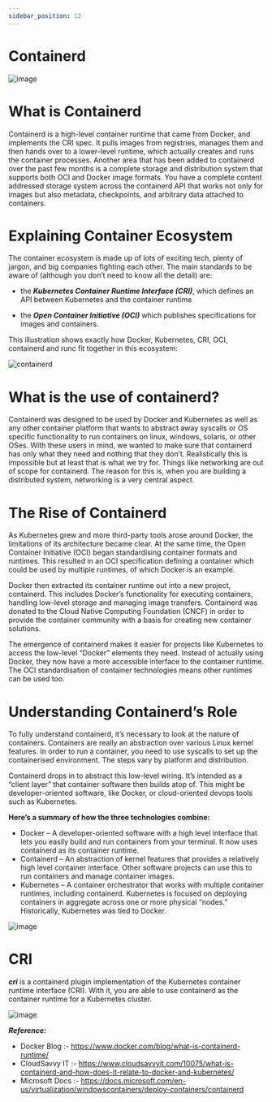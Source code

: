 ```yaml
---
sidebar_position: 12
---
```

# Containerd

![image](https://user-images.githubusercontent.com/71754779/133914148-faabbbd3-99a2-46a1-804b-658af7e58df5.png)
# What is Containerd

Containerd is a high-level container runtime that came from Docker, and implements the CRI spec. It pulls images from registries, manages them and then hands over to a lower-level runtime, which actually creates and runs the container processes.
Another area that has been added to containerd over the past few months is a complete storage and distribution system that supports both OCI and Docker image formats.  You have a complete content addressed storage system across the containerd API that works not only for images but also metadata, checkpoints, and arbitrary data attached to containers.

# Explaining Container Ecosystem

The container ecosystem is made up of lots of exciting tech, plenty of jargon, and big companies fighting each other.
The main standards to be aware of (although you don’t need to know all the detail) are:
* the ***Kubernetes Container Runtime Interface (CRI)***, which defines an API between Kubernetes and the container runtime

* the ***Open Container Initiative (OCI)*** which publishes specifications for images and containers.

This illustration shows exactly how Docker, Kubernetes, CRI, OCI, containerd and runc fit together in this ecosystem:

![containerd](https://www.tutorialworks.com/assets/images/container-ecosystem.drawio.png)

# What is the use of containerd?

Containerd was designed to be used by Docker and Kubernetes as well as any other container platform that wants to abstract away syscalls or OS specific functionality to run containers on linux, windows, solaris, or other OSes.  With these users in mind, we wanted to make sure that containerd has only what they need and nothing that they don’t.  Realistically this is impossible but at least that is what we try for.  Things like networking are out of scope for containerd.  The reason for this is, when you are building a distributed system, networking is a very central aspect.

# The Rise of Containerd

As Kubernetes grew and more third-party tools arose around Docker, the limitations of its architecture became clear. At the same time, the Open Container Initiative (OCI) began standardising container formats and runtimes. This resulted in an OCI specification defining a container which could be used by multiple runtimes, of which Docker is an example.

Docker then extracted its container runtime out into a new project, containerd. This includes Docker’s functionality for executing containers, handling low-level storage and managing image transfers. Containerd was donated to the Cloud Native Computing Foundation (CNCF) in order to provide the container community with a basis for creating new container solutions.

The emergence of containerd makes it easier for projects like Kubernetes to access the low-level “Docker” elements they need. Instead of actually using Docker, they now have a more accessible interface to the container runtime. The OCI standardisation of container technologies means other runtimes can be used too.

# Understanding Containerd’s Role

To fully understand containerd, it’s necessary to look at the nature of containers. Containers are really an abstraction over various Linux kernel features. In order to run a container, you need to use syscalls to set up the containerised environment. The steps vary by platform and distribution.

Containerd drops in to abstract this low-level wiring. It’s intended as a “client layer” that container software then builds atop of. This might be developer-oriented software, like Docker, or cloud-oriented devops tools such as Kubernetes.

**Here’s a summary of how the three technologies combine:**
 
* Docker – A developer-oriented software with a high level interface that lets you easily build and run containers from your terminal. It now uses containerd as its container runtime.
* Containerd – An abstraction of kernel features that provides a relatively high level container interface. Other software projects can use this to run containers and manage container images.
* Kubernetes – A container orchestrator that works with multiple container runtimes, including containerd. Kubernetes is focused on deploying containers in aggregate across one or more physical “nodes.” Historically, Kubernetes was tied to Docker.

![image](https://user-images.githubusercontent.com/71754779/133914160-9c907312-68a0-4fab-b153-113354af3d38.png)

# CRI

***cri*** is a containerd plugin implementation of the Kubernetes container runtime interface (CRI). With it, you are able to use containerd as the container runtime for a Kubernetes cluster.

![image](https://user-images.githubusercontent.com/71754779/133914194-d2cde09c-9f7f-4a53-aa72-ff70a9b8dae3.png)

***Reference:***

* Docker Blog :- https://www.docker.com/blog/what-is-containerd-runtime/
* CloudSavvy IT :- https://www.cloudsavvyit.com/10075/what-is-containerd-and-how-does-it-relate-to-docker-and-kubernetes/
* Microsoft Docs :- https://docs.microsoft.com/en-us/virtualization/windowscontainers/deploy-containers/containerd
